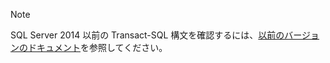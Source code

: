 > [!Note]
> SQL Server 2014 以前の Transact-SQL 構文を確認するには、[以前のバージョンのドキュメント](../sql-server/previous-versions-sql-server.md#offline-documentation)を参照してください。
